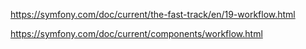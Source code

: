 https://symfony.com/doc/current/the-fast-track/en/19-workflow.html

https://symfony.com/doc/current/components/workflow.html
